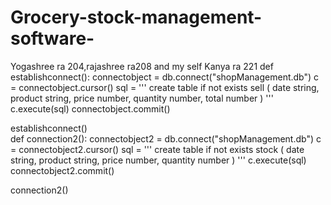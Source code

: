 # Grocery-stock-management-software-
Yogashree ra 204,rajashree ra208 and my self Kanya ra 221
def establishconnect():
    connectobject = db.connect("shopManagement.db")
    c = connectobject.cursor()
    sql = '''
    create table if not exists sell (
        date string,
        product string,
        price number,
        quantity number,
        total number
        )
    '''
    c.execute(sql)
    connectobject.commit()   
 
establishconnect()    
def connection2():
    connectobject2 = db.connect("shopManagement.db")
    c = connectobject2.cursor()
    sql = '''
    create table if not exists stock (
        date string,
        product string,
        price number,
        quantity number
        )
    '''
    c.execute(sql)
    connectobject2.commit()   
 
connection2()
